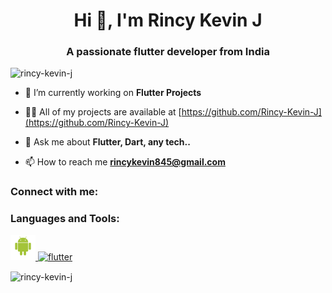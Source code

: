 <h1 align="center">Hi 👋, I'm Rincy Kevin J</h1>
<h3 align="center">A passionate flutter developer from India</h3>

<p align="left"> <img src="https://komarev.com/ghpvc/?username=rincy-kevin-j&label=Profile%20views&color=0e75b6&style=flat" alt="rincy-kevin-j" /> </p>

- 🔭 I’m currently working on **Flutter Projects**

- 👨‍💻 All of my projects are available at [https://github.com/Rincy-Kevin-J](https://github.com/Rincy-Kevin-J)

- 💬 Ask me about **Flutter, Dart, any tech..**

- 📫 How to reach me **rincykevin845@gmail.com**

<h3 align="left">Connect with me:</h3>
<p align="left">
</p>

<h3 align="left">Languages and Tools:</h3>
<p align="left"> <a href="https://developer.android.com" target="_blank" rel="noreferrer"> <img src="https://raw.githubusercontent.com/devicons/devicon/master/icons/android/android-original-wordmark.svg" alt="android" width="40" height="40"/> </a> <a href="https://flutter.dev" target="_blank" rel="noreferrer"> <img src="https://www.vectorlogo.zone/logos/flutterio/flutterio-icon.svg" alt="flutter" width="40" height="40"/> </a> </p>

<p><img align="center" src="https://github-readme-streak-stats.herokuapp.com/?user=rincy-kevin-j&" alt="rincy-kevin-j" /></p>
